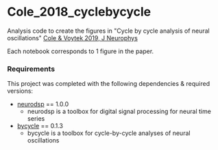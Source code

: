 # Cole_2018_cyclebycycle

Analysis code to create the figures in "Cycle by cycle analysis of neural oscillations" [Cole & Voytek 2019, J Neurophys](https://www.physiology.org/doi/abs/10.1152/jn.00273.2019?journalCode=jn) 

Each notebook corresponds to 1 figure in the paper.

### Requirements

This project was completed with the following dependencies & required versions:

- [neurodsp](https://github.com/neurodsp-tools/neurodsp) == 1.0.0
    - neurodsp is a toolbox for digital signal processing for neural time series
- [bycycle](https://github.com/bycycle-tools/bycycle) == 0.1.3
    - bycycle is a toolbox for cycle-by-cycle analyses of neural oscillations
